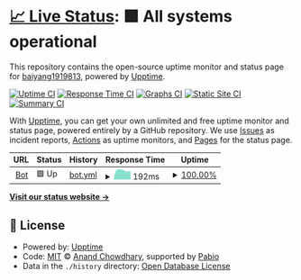 # [📈 Live Status](https://baiyang1919813.github.io/upptime): <!--live status--> **🟩 All systems operational**

This repository contains the open-source uptime monitor and status page for [baiyang1919813](https://baiyang1919813.github.io/upptime), powered by [Upptime](https://github.com/upptime/upptime).

[![Uptime CI](https://github.com/baiyang1919813/upptime/workflows/Uptime%20CI/badge.svg)](https://github.com/baiyang1919813/upptime/actions?query=workflow%3A%22Uptime+CI%22)
[![Response Time CI](https://github.com/baiyang1919813/upptime/workflows/Response%20Time%20CI/badge.svg)](https://github.com/baiyang1919813/upptime/actions?query=workflow%3A%22Response+Time+CI%22)
[![Graphs CI](https://github.com/baiyang1919813/upptime/workflows/Graphs%20CI/badge.svg)](https://github.com/baiyang1919813/upptime/actions?query=workflow%3A%22Graphs+CI%22)
[![Static Site CI](https://github.com/baiyang1919813/upptime/workflows/Static%20Site%20CI/badge.svg)](https://github.com/baiyang1919813/upptime/actions?query=workflow%3A%22Static+Site+CI%22)
[![Summary CI](https://github.com/baiyang1919813/upptime/workflows/Summary%20CI/badge.svg)](https://github.com/baiyang1919813/upptime/actions?query=workflow%3A%22Summary+CI%22)

With [Upptime](https://upptime.js.org), you can get your own unlimited and free uptime monitor and status page, powered entirely by a GitHub repository. We use [Issues](https://github.com/baiyang1919813/upptime/issues) as incident reports, [Actions](https://github.com/baiyang1919813/upptime/actions) as uptime monitors, and [Pages](https://baiyang1919813.github.io/upptime) for the status page.

<!--start: status pages-->
<!-- This summary is generated by Upptime (https://github.com/upptime/upptime) -->
<!-- Do not edit this manually, your changes will be overwritten -->
<!-- prettier-ignore -->
| URL | Status | History | Response Time | Uptime |
| --- | ------ | ------- | ------------- | ------ |
| <img alt="" src="https://icons.duckduckgo.com/ip3/tg-manga-bot-8gz7.onrender.com.ico" height="13"> [Bot](https://tg-manga-bot-8gz7.onrender.com) | 🟩 Up | [bot.yml](https://github.com/baiyang1919813/upptime/commits/HEAD/history/bot.yml) | <details><summary><img alt="Response time graph" src="./graphs/bot/response-time-week.png" height="20"> 192ms</summary><br><a href="https://baiyang1919813.github.io/upptime/history/bot"><img alt="Response time 386" src="https://img.shields.io/endpoint?url=https%3A%2F%2Fraw.githubusercontent.com%2Fbaiyang1919813%2Fupptime%2FHEAD%2Fapi%2Fbot%2Fresponse-time.json"></a><br><a href="https://baiyang1919813.github.io/upptime/history/bot"><img alt="24-hour response time 153" src="https://img.shields.io/endpoint?url=https%3A%2F%2Fraw.githubusercontent.com%2Fbaiyang1919813%2Fupptime%2FHEAD%2Fapi%2Fbot%2Fresponse-time-day.json"></a><br><a href="https://baiyang1919813.github.io/upptime/history/bot"><img alt="7-day response time 192" src="https://img.shields.io/endpoint?url=https%3A%2F%2Fraw.githubusercontent.com%2Fbaiyang1919813%2Fupptime%2FHEAD%2Fapi%2Fbot%2Fresponse-time-week.json"></a><br><a href="https://baiyang1919813.github.io/upptime/history/bot"><img alt="30-day response time 415" src="https://img.shields.io/endpoint?url=https%3A%2F%2Fraw.githubusercontent.com%2Fbaiyang1919813%2Fupptime%2FHEAD%2Fapi%2Fbot%2Fresponse-time-month.json"></a><br><a href="https://baiyang1919813.github.io/upptime/history/bot"><img alt="1-year response time 386" src="https://img.shields.io/endpoint?url=https%3A%2F%2Fraw.githubusercontent.com%2Fbaiyang1919813%2Fupptime%2FHEAD%2Fapi%2Fbot%2Fresponse-time-year.json"></a></details> | <details><summary><a href="https://baiyang1919813.github.io/upptime/history/bot">100.00%</a></summary><a href="https://baiyang1919813.github.io/upptime/history/bot"><img alt="All-time uptime 99.43%" src="https://img.shields.io/endpoint?url=https%3A%2F%2Fraw.githubusercontent.com%2Fbaiyang1919813%2Fupptime%2FHEAD%2Fapi%2Fbot%2Fuptime.json"></a><br><a href="https://baiyang1919813.github.io/upptime/history/bot"><img alt="24-hour uptime 100.00%" src="https://img.shields.io/endpoint?url=https%3A%2F%2Fraw.githubusercontent.com%2Fbaiyang1919813%2Fupptime%2FHEAD%2Fapi%2Fbot%2Fuptime-day.json"></a><br><a href="https://baiyang1919813.github.io/upptime/history/bot"><img alt="7-day uptime 100.00%" src="https://img.shields.io/endpoint?url=https%3A%2F%2Fraw.githubusercontent.com%2Fbaiyang1919813%2Fupptime%2FHEAD%2Fapi%2Fbot%2Fuptime-week.json"></a><br><a href="https://baiyang1919813.github.io/upptime/history/bot"><img alt="30-day uptime 99.13%" src="https://img.shields.io/endpoint?url=https%3A%2F%2Fraw.githubusercontent.com%2Fbaiyang1919813%2Fupptime%2FHEAD%2Fapi%2Fbot%2Fuptime-month.json"></a><br><a href="https://baiyang1919813.github.io/upptime/history/bot"><img alt="1-year uptime 99.43%" src="https://img.shields.io/endpoint?url=https%3A%2F%2Fraw.githubusercontent.com%2Fbaiyang1919813%2Fupptime%2FHEAD%2Fapi%2Fbot%2Fuptime-year.json"></a></details>

<!--end: status pages-->

[**Visit our status website →**](https://baiyang1919813.github.io/upptime)

## 📄 License

- Powered by: [Upptime](https://github.com/upptime/upptime)
- Code: [MIT](./LICENSE) © [Anand Chowdhary](https://anandchowdhary.com), supported by [Pabio](https://pabio.com)
- Data in the `./history` directory: [Open Database License](https://opendatacommons.org/licenses/odbl/1-0/)
